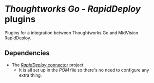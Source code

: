 _Thoughtworks Go_ - _RapidDeploy_ plugins 
==============

Plugins for a integration between Thoughtworks Go and MidVision RapidDeploy.

## Dependencies
* The [_RapidDeploy_ connector](https://github.com/MidVision/rapiddeploy-connector) project.
  * It is all set up in the _POM_ file so there's no need to configure any extra thing.
